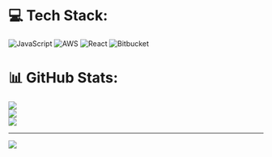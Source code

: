 
# 💻 Tech Stack:
![JavaScript](https://img.shields.io/badge/javascript-%23323330.svg?style=for-the-badge&logo=javascript&logoColor=%23F7DF1E) ![AWS](https://img.shields.io/badge/AWS-%23FF9900.svg?style=for-the-badge&logo=amazon-aws&logoColor=white) ![React](https://img.shields.io/badge/react-%2320232a.svg?style=for-the-badge&logo=react&logoColor=%2361DAFB) ![Bitbucket](https://img.shields.io/badge/bitbucket-%230047B3.svg?style=for-the-badge&logo=bitbucket&logoColor=white)
# 📊 GitHub Stats:
![](https://github-readme-stats.vercel.app/api?username=Abhishek6968&theme=dark&hide_border=false&include_all_commits=false&count_private=false)<br/>
![](https://github-readme-streak-stats.herokuapp.com/?user=Abhishek6968&theme=dark&hide_border=false)<br/>
![](https://github-readme-stats.vercel.app/api/top-langs/?username=Abhishek6968&theme=dark&hide_border=false&include_all_commits=false&count_private=false&layout=compact)

---
[![](https://visitcount.itsvg.in/api?id=Abhishek6968&icon=0&color=0)](https://visitcount.itsvg.in)

<!-- Proudly created with GPRM ( https://gprm.itsvg.in ) -->
